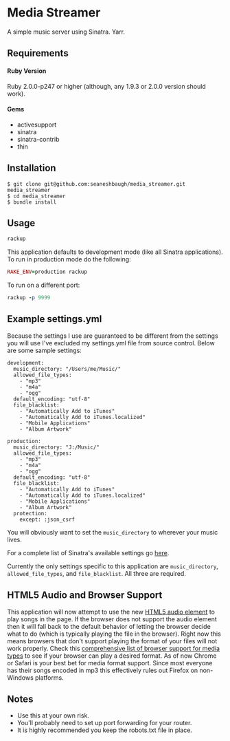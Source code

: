 # Media Streamer

A simple music server using Sinatra. Yarr.

Requirements
------------

#### Ruby Version
Ruby 2.0.0-p247 or higher (although, any 1.9.3 or 2.0.0 version should work).

#### Gems
* activesupport
* sinatra
* sinatra-contrib
* thin

Installation
------------

    $ git clone git@github.com:seaneshbaugh/media_streamer.git media_streamer
    $ cd media_streamer
    $ bundle install

Usage
-----

```ruby
rackup
```

This application defaults to development mode (like all Sinatra applications). To run in production mode do the following:

```ruby
RAKE_ENV=production rackup
```

To run on a different port:

```ruby
rackup -p 9999
```

Example settings.yml
--------------------

Because the settings I use are guaranteed to be different from the settings you will use I've excluded my settings.yml file from source control. Below are some sample settings:

    development:
      music_directory: "/Users/me/Music/"
      allowed_file_types:
        - "mp3"
        - "m4a"
        - "ogg"
      default_encoding: "utf-8"
      file_blacklist:
        - "Automatically Add to iTunes"
        - "Automatically Add to iTunes.localized"
        - "Mobile Applications"
        - "Album Artwork"

    production:
      music_directory: "J:/Music/"
      allowed_file_types:
        - "mp3"
        - "m4a"
        - "ogg"
      default_encoding: "utf-8"
      file_blacklist:
        - "Automatically Add to iTunes"
        - "Automatically Add to iTunes.localized"
        - "Mobile Applications"
        - "Album Artwork"
      protection:
        except: :json_csrf

You will obviously want to set the `music_directory` to wherever your music lives.

For a complete list of Sinatra's available settings go [here](http://www.sinatrarb.com/intro#Available%20Settings).

Currently the only settings specific to this application are `music_directory`, `allowed_file_types`, and `file_blacklist`. All three are required.

HTML5 Audio and Browser Support
-------------------------------

This application will now attempt to use the new [HTML5 audio element](https://developer.mozilla.org/en-US/docs/Web/HTML/Element/audio) to play songs in the page. If the browser does not support the audio element then it will fall back to the default behavior of letting the browser decide what to do (which is typically playing the file in the browser). Right now this means browsers that don't support playing the format of your files will not work properly. Check this [comprehensive list of browser support for media types](https://developer.mozilla.org/en-US/docs/HTML/Supported_media_formats#Browser_compatibility) to see if your browser can play a desired format. As of now Chrome or Safari is your best bet for media format support. Since most everyone has their songs encoded in mp3 this effectively rules out Firefox on non-Windows platforms.

Notes
-----

* Use this at your own risk.
* You'll probably need to set up port forwarding for your router.
* It is highly recommended you keep the robots.txt file in place.
